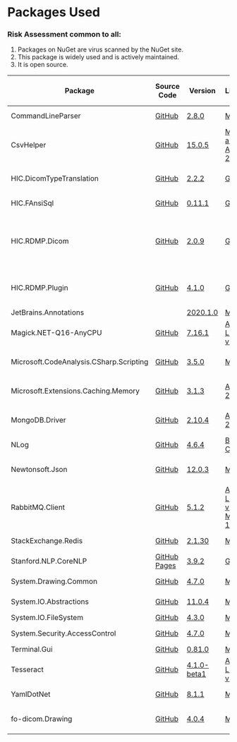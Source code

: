 

# Packages Used

### Risk Assessment common to all:
1. Packages on NuGet are virus scanned by the NuGet site.
2. This package is widely used and is actively maintained.
3. It is open source.

| Package | Source Code | Version | License | Purpose | Additional Risk Assessment |
| ------- | ------------| --------| ------- | ------- | -------------------------- |
| CommandLineParser | [GitHub](https://github.com/commandlineparser/commandline) | [2.8.0](https://www.nuget.org/packages/CommandLineParser/2.8.0) | [MIT](https://opensource.org/licenses/MIT)| Command line argument parsing |  |
| CsvHelper | [GitHub](https://github.com/JoshClose/CsvHelper) | [15.0.5](https://www.nuget.org/packages/CsvHelper/15.0.5) | [MS-PL and Apache 2.0](https://github.com/JoshClose/CsvHelper/blob/master/LICENSE.txt)| Writting reports out to CSV reports | |
| HIC.DicomTypeTranslation | [GitHub](https://github.com/HicServices/DicomTypeTranslation) | [2.2.2](https://www.nuget.org/packages/HIC.DicomTypeTranslation/2.2.2) | [GPL 3.0](https://www.gnu.org/licenses/gpl-3.0.html) | Translate dicom types into C# / database types | |
| HIC.FAnsiSql | [GitHub](https://github.com/HicServices/FansiSql) | [0.11.1](https://www.nuget.org/packages/HIC.FAnsiSql/0.11.1) | [GPL 3.0](https://www.gnu.org/licenses/gpl-3.0.html) | Database abstraction layer | |
| HIC.RDMP.Dicom | [GitHub](https://github.com/HicServices/RdmpDicom) | [2.0.9](https://www.nuget.org/packages/HIC.RDMP.Dicom/2.0.9) | [GPL 3.0](https://www.gnu.org/licenses/gpl-3.0.html) | RDMP Plugin containing data load / pipeline components for imaging, reading dicom files etc | |
| HIC.RDMP.Plugin | [GitHub](https://github.com/HicServices/RDMP) | [4.1.0](https://www.nuget.org/packages/HIC.RDMP.Plugin/4.1.0) | [GPL 3.0](https://www.gnu.org/licenses/gpl-3.0.html) | Interact with RDMP objects, base classes for plugin components etc | |
| JetBrains.Annotations | | [2020.1.0](https://www.nuget.org/packages/JetBrains.Annotations/2020.1.0) |[MIT](https://opensource.org/licenses/MIT) | Static analysis tool | |
| Magick.NET-Q16-AnyCPU | [GitHub](https://github.com/dlemstra/Magick.NET) | [7.16.1](https://www.nuget.org/packages/Magick.NET-Q16-AnyCPU/7.16.1) | [Apache License v2](https://github.com/dlemstra/Magick.NET/blob/master/License.txt) | The .NET library for [ImageMagick](https://imagemagick.org/index.php) | |
| Microsoft.CodeAnalysis.CSharp.Scripting | [GitHub](https://github.com/dotnet/roslyn) | [3.5.0](https://www.nuget.org/packages/Microsoft.CodeAnalysis.CSharp.Scripting/3.5.0) | [MIT](https://opensource.org/licenses/MIT)  | Supports dynamic rules for cohort extraction logic | |
| Microsoft.Extensions.Caching.Memory | [GitHub](https://github.com/dotnet/extensions) | [3.1.3](https://www.nuget.org/packages/Microsoft.Extensions.Caching.Memory/3.1.3) | [Apache 2.0](https://www.nuget.org/packages/Microsoft.Extensions.Caching.Memory/3.1.3/License) | Caching ID mappings retrieved from Redis/MySQL |
| MongoDB.Driver | [GitHub](https://github.com/mongodb/mongo-csharp-driver) |[2.10.4](https://www.nuget.org/packages/MongoDB.Driver/2.10.4)|  [Apache 2.0](https://www.nuget.org/packages/MongoDB.Driver/2.10.4/License) | For writting/reading dicom tags into MongoDb databases|
| NLog | [GitHub](https://github.com/NLog/NLog) | [4.6.4](https://www.nuget.org/packages/NLog/4.6.4) | [BSD 3-Clause](https://github.com/NLog/NLog/blob/dev/LICENSE.txt) | Flexible user configurable logging | |
| Newtonsoft.Json | [GitHub](https://github.com/JamesNK/Newtonsoft.Json) | [12.0.3](https://www.nuget.org/packages/Newtonsoft.Json/12.0.3) | [MIT](https://opensource.org/licenses/MIT) | Serialization of objects for sharing/transmission |
| RabbitMQ.Client | [GitHub](https://github.com/rabbitmq/rabbitmq-dotnet-client) | [5.1.2](https://www.nuget.org/packages/RabbitMQ.Client/5.1.2) | [Apache License v2 / MPL 1.1](https://github.com/rabbitmq/rabbitmq-dotnet-client/blob/master/LICENSE) | Handles messaging between microservices | |
| StackExchange.Redis | [GitHub](https://github.com/StackExchange/StackExchange.Redis) | [2.1.30](https://www.nuget.org/packages/StackExchange.Redis/2.1.30) |[MIT](https://opensource.org/licenses/MIT) | Required for RedisSwapper | |
| Stanford.NLP.CoreNLP | [GitHub Pages](https://sergey-tihon.github.io/Stanford.NLP.NET/) | [3.9.2](https://www.nuget.org/packages/Stanford.NLP.CoreNLP/3.9.2) | [GNU v2](https://github.com/sergey-tihon/Stanford.NLP.NET/blob/master/LICENSE.txt)| Name / Organisation detection in text | |
| System.Drawing.Common | [GitHub](https://github.com/dotnet/corefx) | [4.7.0](https://www.nuget.org/packages/System.Drawing.Common/4.7.0) | [MIT](https://opensource.org/licenses/MIT)  | Supports reading pixel data | |
| System.IO.Abstractions | [GitHub](https://github.com/System-IO-Abstractions/System.IO.Abstractions) | [11.0.4](https://www.nuget.org/packages/System.IO.Abstractions/11.0.4) | [MIT](https://opensource.org/licenses/MIT) | Makes file system injectable in tests | |
| System.IO.FileSystem | [GitHub](https://github.com/dotnet/corefx) | [4.3.0](https://www.nuget.org/packages/System.IO.FileSystem/4.3.0) |[MIT](https://opensource.org/licenses/MIT)  | File I/O | |
| System.Security.AccessControl | [GitHub](https://github.com/dotnet/corefx) | [4.7.0](https://www.nuget.org/packages/System.Security.AccessControl/4.7.0) |[MIT](https://opensource.org/licenses/MIT)  | File access perimssions| |
| Terminal.Gui | [GitHub](https://github.com/migueldeicaza/gui.cs/) | [0.81.0](https://www.nuget.org/packages/Terminal.Gui/0.81.0) |[MIT](https://opensource.org/licenses/MIT) | Console GUI library | |
| Tesseract | [GitHub](https://github.com/charlesw/tesseract/) | [4.1.0-beta1](https://www.nuget.org/packages/Tesseract/4.1.0-beta1) |[Apache License v2](https://github.com/charlesw/tesseract/blob/master/LICENSE.txt)  | Optical Character Recognition in Dicom Pixel data| |
| YamlDotNet | [GitHub](https://github.com/aaubry/YamlDotNet)  | [8.1.1](https://www.nuget.org/packages/YamlDotNet/8.1.1) | [MIT](https://opensource.org/licenses/MIT) |Loading configuration files|
| fo-dicom.Drawing | [GitHub](https://github.com/fo-dicom/fo-dicom) | [4.0.4](https://www.nuget.org/packages/fo-Dicom.Drawing/4.0.4) | [MS-PL](https://opensource.org/licenses/MS-PL)| Support library for reading DICOM pixel data | |
